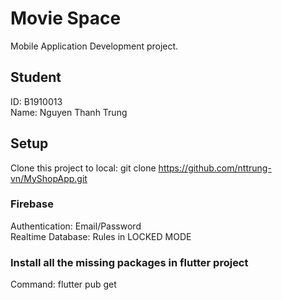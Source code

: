 # Movie Space

Mobile Application Development project.

## Student

ID: B1910013  
Name: Nguyen Thanh Trung

## Setup

Clone this project to local: git clone https://github.com/nttrung-vn/MyShopApp.git

### Firebase

Authentication: Email/Password  
Realtime Database: Rules in LOCKED MODE

### Install all the missing packages in flutter project

Command: flutter pub get
